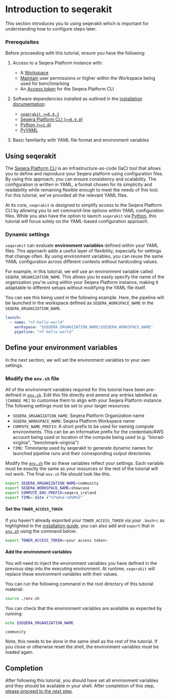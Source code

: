 # Introduction to seqerakit

This section introduces you to using seqerakit which is important for understanding how to configure steps later.

### Prerequisites

Before proceeding with this tutorial, ensure you have the following:

1. Access to a Seqera Platform instance with:
   - A [Workspace](https://docs.seqera.io/platform/23.3.0/orgs-and-teams/workspace-management)
   - [Maintain](https://docs.seqera.io/platform/23.3.0/orgs-and-teams/workspace-management#participant-roles) user permissions or higher within the Workspace being used for benchmarking
   - An [Access token](https://docs.seqera.io/platform/23.3.0/api/overview#authentication) for the Seqera Platform CLI

2. Software dependencies installed as outlined in the [installation documentation](./installation.md):
   - [`seqerakit >=0.4.3`](https://github.com/seqeralabs/seqera-kit#installation)
   - [Seqera Platform CLI (`>=0.9.0`)](https://github.com/seqeralabs/tower-cli#1-installation)
   - [Python (`>=3.8`)](https://www.python.org/downloads/)
   - [PyYAML](https://pypi.org/project/PyYAML/)

4. Basic familiarity with YAML file format and environment variables

## Using seqerakit

The [Seqera Platform CLI](https://github.com/seqeralabs/tower-cli) is an infrastructure-as-code (IaC) tool that allows you to define and reproduce your Seqera platform using configuration files. By using this approach, you can ensure consistency and scalability. The configuration is written in YAML, a format chosen for its simplicity and readability while remaining flexible enough to meet the needs of this tool. For this tutorial, we've provided all the relevant YAML files.

At its core, `seqerakit` is designed to simplify access to the Seqera Platform CLI by allowing you to set command-line options within YAML configuration files. While you also have the option to launch `seqerakit` via [Python](https://github.com/seqeralabs/seqera-kit#launch-via-a-python-script), this tutorial will focus solely on the YAML-based configuration approach.

### Dynamic settings

`seqerakit` can evaluate **environment variables** defined within your YAML files. This approach adds a useful layer of flexibility, especially for settings that change often. By using environment variables, you can reuse the same YAML configuration across different contexts without hardcoding values.

For example, in this tutorial, we will use an environment variable called `SEQERA_ORGANIZATION_NAME`. This allows you to easily specify the name of the organization you're using within your Seqera Platform instance, making it adaptable to different setups without modifying the YAML file itself.

You can see this being used in the following example. Here, the pipeline will be launched in the workspace defined as `SEQERA_WORKSPACE_NAME` in the `SEQERA_ORGANIZATION_NAME`.

```yaml
launch:
  - name: "nf-hello-world"
    workspace: "$SEQERA_ORGANIZATION_NAME/$SEQERA_WORKSPACE_NAME"
    pipeline: "nf-hello-world"
```

## Define your environment variables

In the next section, we will set the environment variables to your own settings.

### Modify the `env.sh` file

All of the environment variables required for this tutorial have been pre-defined in [`env.sh`](env.sh). Edit this file directly and amend any entries labelled as `[CHANGE ME]` to customise them to align with your Seqera Platform instance. The following settings must be set to your target resources:

- `SEQERA_ORGANIZATION_NAME`: Seqera Platform Organization name
- `SEQERA_WORKSPACE_NAME`: Seqera Platform Workspace name
- `COMPUTE_NAME_PREFIX`: A short prefix to be used for naming compute environments. This can be an informative prefix for the credentials/AWS account being used or location of the compute being used (e.g. "biorad-virginia", "benchmark-virginia")
- `TIME`: Timestamp used by seqerakit to generate dynamic names for launched pipeline runs and their corresponding output directories.

Modify the [`env.sh`](env.sh) file so these variables reflect your settings. Each variable must be exactly the same as your resources or the rest of the tutorial will not work. The final `env.sh` file should look like this.

```bash
export SEQERA_ORGANIZATION_NAME=community
export SEQERA_WORKSPACE_NAME=showcase
export COMPUTE_ENV_PREFIX=seqera_ireland
export TIME=`date +"%Y%m%d-%H%M%S"`
```

#### Set the `TOWER_ACCESS_TOKEN`

If you haven't already exported your `TOWER_ACCESS_TOKEN` via your `.bashrc` as highlighted in the [installation guide](./installation.md#access-token-all-customers), you can also add and `export` that in [`env.sh`](env.sh) using the command below:

```bash
export TOWER_ACCESS_TOKEN=<your access token>
```

#### Add the environment variables

You will need to inject the environment variables you have defined in the previous step into the executing environment. At runtime, `seqerakit` will replace these environment variables with their values.

You can run the following command in the root directory of this tutorial material:

```bash
source ./env.sh
```

You can check that the environment variables are available as expected by running:

```bash
echo $SEQERA_ORGANIZATION_NAME
```

```
community
```

Note, this needs to be done in the same shell as the rest of the tutorial. If you close or otherwise reset the shell, the environment variables must be loaded again.

## Completion

After following this tutorial, you should have set all environment variables and they should be available in your shell. After completion of this step, [please proceed to the next step](../02_setup_compute/README.md).
